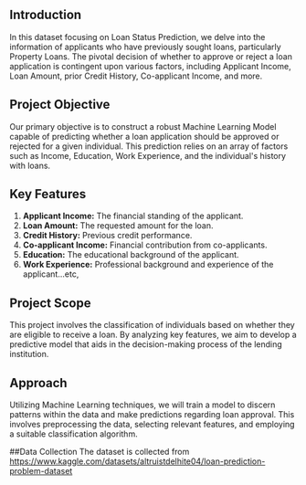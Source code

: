 ## Introduction

In this dataset focusing on Loan Status Prediction, we delve into the information of applicants who have previously sought loans, particularly Property Loans. The pivotal decision of whether to approve or reject a loan application is contingent upon various factors, including Applicant Income, Loan Amount, prior Credit History, Co-applicant Income, and more.

## Project Objective

Our primary objective is to construct a robust Machine Learning Model capable of predicting whether a loan application should be approved or rejected for a given individual. This prediction relies on an array of factors such as Income, Education, Work Experience, and the individual's history with loans.

## Key Features

1. **Applicant Income:** The financial standing of the applicant.
2. **Loan Amount:** The requested amount for the loan.
3. **Credit History:** Previous credit performance.
4. **Co-applicant Income:** Financial contribution from co-applicants.
5. **Education:** The educational background of the applicant.
6. **Work Experience:** Professional background and experience of the applicant...etc,

## Project Scope

This project involves the classification of individuals based on whether they are eligible to receive a loan. By analyzing key features, we aim to develop a predictive model that aids in the decision-making process of the lending institution.

## Approach

Utilizing Machine Learning techniques, we will train a model to discern patterns within the data and make predictions regarding loan approval. This involves preprocessing the data, selecting relevant features, and employing a suitable classification algorithm.

##Data Collection
The dataset is collected from https://www.kaggle.com/datasets/altruistdelhite04/loan-prediction-problem-dataset


